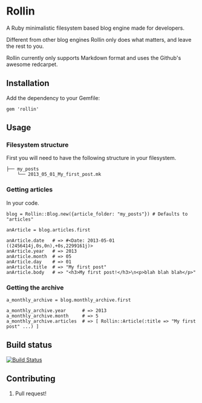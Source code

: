 # Rollin

A Ruby minimalistic filesystem based blog engine made for developers.

Different from other blog engines Rollin only does what matters, and leave the rest to you.

Rollin currently only supports Markdown format and uses the Github's awesome redcarpet.

## Installation

Add the dependency to your Gemfile:

    gem 'rollin'

## Usage

### Filesystem structure

First you will need to have the following structure in your filesystem.

    ├── my_posts
        └── 2013_05_01_My_first_post.mk

### Getting articles

In your code.
    
    blog = Rollin::Blog.new({article_folder: "my_posts"}) # Defaults to "articles"
    
    anArticle = blog.articles.first

    anArticle.date   # => #<Date: 2013-05-01 ((2456414j,0s,0n),+0s,2299161j)>
    anArticle.year   # => 2013
    anArticle.month  # => 05
    anArticle.day    # => 01
    anArticle.title  # => "My first post"
    anArticle.body   # => "<h3>My first post!</h3>\n<p>blah blah blah</p>"

### Getting the archive

    a_monthly_archive = blog.monthly_archive.first

    a_monthly_archive.year      # => 2013
    a_monthly_archive.month     # => 5
    a_monthly_archive.articles  # => [ Rollin::Article(:title => "My first post" ...) ]

## Build status

[![Build Status](https://travis-ci.org/marano/rollin.png)](https://travis-ci.org/marano/rollin)

## Contributing

1. Pull request!
